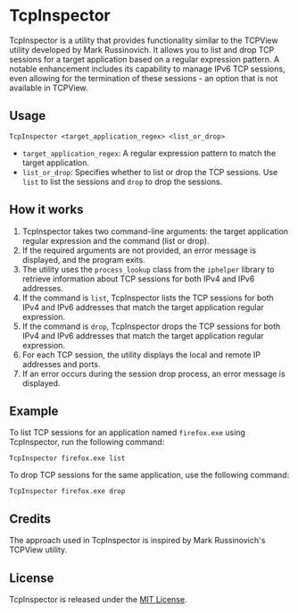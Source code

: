 # TcpInspector

TcpInspector is a utility that provides functionality similar to the TCPView utility developed by Mark Russinovich. It allows you to list and drop TCP sessions for a target application based on a regular expression pattern. A notable enhancement includes its capability to manage IPv6 TCP sessions, even allowing for the termination of these sessions - an option that is not available in TCPView.

## Usage

```
TcpInspector <target_application_regex> <list_or_drop>
```

- `target_application_regex`: A regular expression pattern to match the target application.
- `list_or_drop`: Specifies whether to list or drop the TCP sessions. Use `list` to list the sessions and `drop` to drop the sessions.

## How it works

1. TcpInspector takes two command-line arguments: the target application regular expression and the command (list or drop).
2. If the required arguments are not provided, an error message is displayed, and the program exits.
3. The utility uses the `process_lookup` class from the `iphelper` library to retrieve information about TCP sessions for both IPv4 and IPv6 addresses.
4. If the command is `list`, TcpInspector lists the TCP sessions for both IPv4 and IPv6 addresses that match the target application regular expression.
5. If the command is `drop`, TcpInspector drops the TCP sessions for both IPv4 and IPv6 addresses that match the target application regular expression.
6. For each TCP session, the utility displays the local and remote IP addresses and ports.
7. If an error occurs during the session drop process, an error message is displayed.

## Example

To list TCP sessions for an application named `firefox.exe` using TcpInspector, run the following command:

```
TcpInspector firefox.exe list
```

To drop TCP sessions for the same application, use the following command:

```
TcpInspector firefox.exe drop
```

## Credits

The approach used in TcpInspector is inspired by Mark Russinovich's TCPView utility.

## License

TcpInspector is released under the [MIT License](LICENSE).